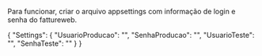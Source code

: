 Para funcionar, criar o arquivo appsettings com informação de login e senha do fattureweb.

{
  "Settings": {
    "UsuarioProducao": "",
    "SenhaProducao": "",
    "UsuarioTeste": "",
    "SenhaTeste": ""
  }
}
